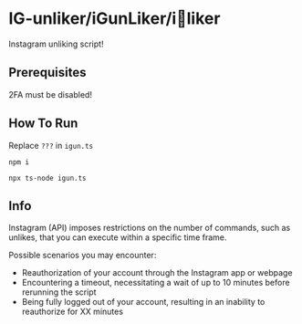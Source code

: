 # IG-unliker/iGunLiker/i🔫liker 

Instagram unliking script!

## Prerequisites

2FA must be disabled!

## How To Run

Replace `???` in `igun.ts`

`npm i`

`npx ts-node igun.ts`

## Info

Instagram (API) imposes restrictions on the number of commands, such as unlikes, that you can execute within a specific time frame.

Possible scenarios you may encounter:
* Reauthorization of your account through the Instagram app or webpage
* Encountering a timeout, necessitating a wait of up to 10 minutes before rerunning the script
* Being fully logged out of your account, resulting in an inability to reauthorize for XX minutes